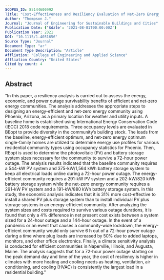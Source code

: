 ```yaml
---
SCOPUS_ID: 85144600992
Title: "Cost-Effectiveness and Resiliency Evaluation of Net-Zero Energy U.S. Residential Communities"
Author: "Thompson J."
Journal: "Journal of Engineering for Sustainable Buildings and Cities"
Publication Date: {'$date': '2021-08-01T00:00:00Z'}
Publication Year: 2021
DOI: "10.1115/1.4051656"
Source Type: "Journal"
Document Type: "ar"
Document Type Description: "Article"
Affliation: "College of Engineering and Applied Science"
Affliation Country: "United States"
Cited by count: 4
---
```


## Abstract
"In this paper, a resiliency analysis is carried out to assess the energy, economic, and power outage survivability benefits of efficient and net-zero energy communities. The analysis addresses the appropriate steps to designing an energy-efficient and net-zero energy community using Phoenix, Arizona, as a primary location for weather and utility inputs. A baseline home is established using International Energy Conservation Code (IECC) 2018 code requirements. Three occupancy levels are evaluated in BEopt to provide diversity in the community’s building stock. The loads from the baseline, energy-efficient optimum, and net-zero energy optimum single-family homes are utilized to determine energy use profiles for various residential community types using occupancy statistics for Phoenix. Then, REopt is used to determine the photovoltaic (PV) and battery storage system sizes necessary for the community to survive a 72-hour power outage. The analysis results indicated that the baseline community requires a 544-kW PV system and 375-kW/1,564 kWh battery storage system to keep all electrical loads online during a 72-hour power outage. The energy-efficient community requires a 291-kW PV system and a 202-kW/820 kWh battery storage system while the net-zero energy community requires a 291-kW PV system and a 191-kW/880 kWh battery storage system. In this study, the economic analysis indicates that it is 31% more cost-effective to install a shared PV plus storage system than to install individual PV plus storage systems in an energy-efficient community. After analyzing the system sizes and costs required to survive various outage durations, it is found that only a 4% difference in net present cost exists between a system sized for a 24-hour outage and a 144-hour outage. In the event of a pandemic or an event that causes a community-wide lockdown, the energy-efficient community would only survive 6 h out of a 72-hour power outage during a time where plug loads are increased by 50% due to added laptops, monitors, and other office electronics. Finally, a climate sensitivity analysis is conducted for efficient communities in Naperville, Illinois, and Augusta, Maine. The analysis suggests that for a 72-hour power outage starting on the peak demand day and time of the year, the cost of resiliency is higher in climates with more heating and cooling needs as heating, ventilation, air conditioning, and cooling (HVAC) is consistently the largest load in a residential building."
